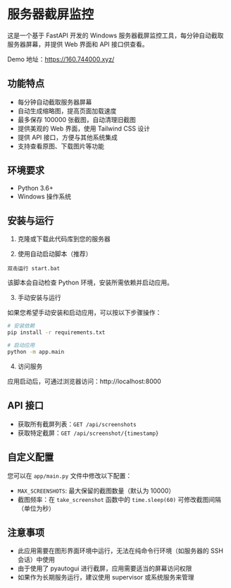 # 服务器截屏监控

这是一个基于 FastAPI 开发的 Windows 服务器截屏监控工具，每分钟自动截取服务器屏幕，并提供 Web 界面和 API 接口供查看。

Demo 地址：https://160.744000.xyz/

## 功能特点

- 每分钟自动截取服务器屏幕
- 自动生成缩略图，提高页面加载速度
- 最多保存 100000 张截图，自动清理旧截图
- 提供美观的 Web 界面，使用 Tailwind CSS 设计
- 提供 API 接口，方便与其他系统集成
- 支持查看原图、下载图片等功能

## 环境要求

- Python 3.6+
- Windows 操作系统

## 安装与运行

1. 克隆或下载此代码库到您的服务器

2. 使用自动启动脚本（推荐）

```
双击运行 start.bat
```

该脚本会自动检查 Python 环境，安装所需依赖并启动应用。

3. 手动安装与运行

如果您希望手动安装和启动应用，可以按以下步骤操作：

```bash
# 安装依赖
pip install -r requirements.txt

# 启动应用
python -m app.main
```

4. 访问服务

应用启动后，可通过浏览器访问：http://localhost:8000

## API 接口

- 获取所有截屏列表：`GET /api/screenshots`
- 获取特定截屏：`GET /api/screenshot/{timestamp}`

## 自定义配置

您可以在 `app/main.py` 文件中修改以下配置：

- `MAX_SCREENSHOTS`: 最大保留的截图数量（默认为 10000）
- 截图频率：在 `take_screenshot` 函数中的 `time.sleep(60)` 可修改截图间隔（单位为秒）

## 注意事项

- 此应用需要在图形界面环境中运行，无法在纯命令行环境（如服务器的 SSH 会话）中使用
- 由于使用了 pyautogui 进行截屏，应用需要适当的屏幕访问权限
- 如果作为长期服务运行，建议使用 supervisor 或系统服务来管理
